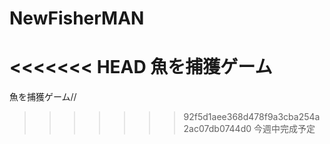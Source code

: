 # NewFisherMAN
<<<<<<< HEAD
魚を捕獲ゲーム
=======
魚を捕獲ゲーム//

>>>>>>> 92f5d1aee368d478f9a3cba254a2ac07db0744d0
今週中完成予定
